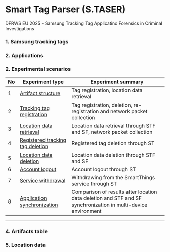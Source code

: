 # Smart Tag Parser (S.TASER)

DFRWS EU 2025 - Samsung Tracking Tag Applicatino Forensics in Criminal Investigations

### 1. Samsung tracking tags







### 2. Applications







### 2. Experimental scenarios







|No|Experiment type|Experiment summary|
|---|---|---|
|1|[Artifact structure](https://github.com/eininondumak/S.TASER/blob/main/Scenarios/1.md#1-artifact-structure)|Tag registration, location data retrieval|
|2|[Tracking tag registration](https://github.com/eininondumak/S.TASER/blob/main/Scenarios/2.md#2-tracking-tag-registraion)|Tag registration, deletion, re-registration and network packet collection|
|3|[Location data retrieval](https://github.com/eininondumak/S.TASER/blob/main/Scenarios/3.md#3-location-data-retrieval)|Location data retrieval through STF and SF, network packet collection|
|4|[Registered tracking tag deletion](https://github.com/eininondumak/S.TASER/blob/main/Scenarios/4.md#4-registered-tracking-tag-deletion)|Registered tag deletion through ST|
|5|[Location data deletion](https://github.com/eininondumak/S.TASER/blob/main/Scenarios/5.md#5-location-data-deletion)|Location data deletion through STF and SF|
|6|[Account logout](https://github.com/eininondumak/S.TASER/blob/main/Scenarios/6.md#6-account-logout)|Account logout through ST|
|7|[Service withdrawal](https://github.com/eininondumak/S.TASER/blob/main/Scenarios/7.md#7-service-withdrawal)|Withdrawing from the SmartThings service through ST|
|8|[Application synchronization](https://github.com/eininondumak/S.TASER/blob/main/Scenarios/8.md#8-application-synchronization)|Comparison of results after location data deletion and STF and SF synchronization in multi-device environment|

---




### 4. Artifacts table 




### 5. Location data







